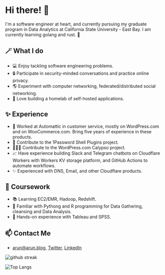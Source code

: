 # Hi there! 👋

I'm a software engineer at heart, and currently pursuing my graduate program in Data Analytics at California State University - East Bay. I am currently learning golang and rust. 🦀

## 🪄 What I do

- 💻 Enjoy tackling software engineering problems.
- 🔒 Participate in security-minded conversations and practice online privacy.
- 🌎 Experiment with computer networking, federated/distributed social networking.
- 🧐 Love building a homelab of self-hosted applications.

## ✨ Experience

- 📕 Worked at Automattic in customer service, mostly on WordPress.com and on WooCommerce.com. Bring five years of experience in these products.
- 🔐 Contribute to the 1Password Shell Plugins project.
- 🧑🏽‍💻 Contribute to the WordPress.com Calypso project.
- 📈 Have experience building Slack and Telegram chatbots on Cloudflare Workers with Workers KV storage platform, and GitHub Actions to automate workflows.
- ✨ Experienced with DNS, Email, and other Cloudflare products.

## 🔖 Coursework

- 📚 Learning EC2/EMR, Hadoop, Redshift.
- 💾 Familiar with Pythong and R programming for Data Gathering, cleansing and Data Analysis.
- 🧩 Hands-on experience with Tableau and SPSS.

## 📫 Contact Me

- [arun@arun.blog](mailto:arun@arun.blog), [Twitter](https://twitter.com/arunsathiya), [LinkedIn](https://linkedin.com/arunsathiya)

<!-- <div align="center"> -->

![github streak](https://github-readme-streak-stats.herokuapp.com/?user=arunsathiya&stroke=C5C5C5&background=000000&ring=599659&fire=599659&currStreakNum=C5C5C5&currStreakLabel=599659&sideNums=C5C5C5&sideLabels=599659&dates=ffffff&hide_border=true)

![Top Langs](https://github-readme-stats-git-masterrstaa-rickstaa.vercel.app/api/top-langs/?username=arunsathiya&langs_count=10&layout=compact&theme=react&hide_border=true&bg_color=000000&title_color=599659&hide=CSS&card_width=445px)

<!-- </div> -->
